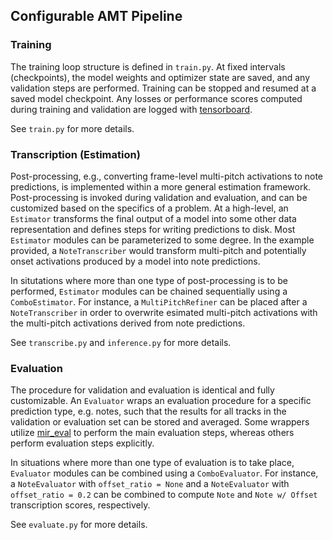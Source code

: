 ## Configurable AMT Pipeline

### Training
The training loop structure is defined in ```train.py```.
At fixed intervals (checkpoints), the model weights and optimizer state are saved, and any validation steps are performed.
Training can be stopped and resumed at a saved model checkpoint.
Any losses or performance scores computed during training and validation are logged with [tensorboard](https://www.tensorflow.org/tensorboard).

See ```train.py``` for more details.

### Transcription (Estimation)
Post-processing, e.g., converting frame-level multi-pitch activations to note predictions, is implemented within a more general estimation framework.
Post-processing is invoked during validation and evaluation, and can be customized based on the specifics of a problem.
At a high-level, an ```Estimator``` transforms the final output of a model into some other data representation and defines steps for writing predictions to disk.
Most ```Estimator``` modules can be parameterized to some degree.
In the example provided, a ```NoteTranscriber``` would transform multi-pitch and potentially onset activations produced by a model into note predictions.

In situtations where more than one type of post-processing is to be performed, ```Estimator``` modules can be chained sequentially using a ```ComboEstimator```.
For instance, a ```MultiPitchRefiner``` can be placed after a ```NoteTranscriber``` in order to overwrite esimated multi-pitch activations with the multi-pitch activations derived from note predictions.

See ```transcribe.py``` and ```inference.py``` for more details.

### Evaluation
The procedure for validation and evaluation is identical and fully customizable.
An ```Evaluator``` wraps an evaluation procedure for a specific prediction type, e.g. notes, such that the results for all tracks in the validation or evaluation set can be stored and averaged.
Some wrappers utilize [mir_eval](https://craffel.github.io/mir_eval/) to perform the main evaluation steps, whereas others perform evaluation steps explicitly.

In situations where more than one type of evaluation is to take place, ```Evaluator``` modules can be combined using a ```ComboEvaluator```.
For instance, a ```NoteEvaluator``` with ```offset_ratio = None``` and a ```NoteEvaluator``` with ```offset_ratio = 0.2``` can be combined to compute ```Note``` and ```Note w/ Offset``` transcription scores, respectively.

See ```evaluate.py``` for more details.
